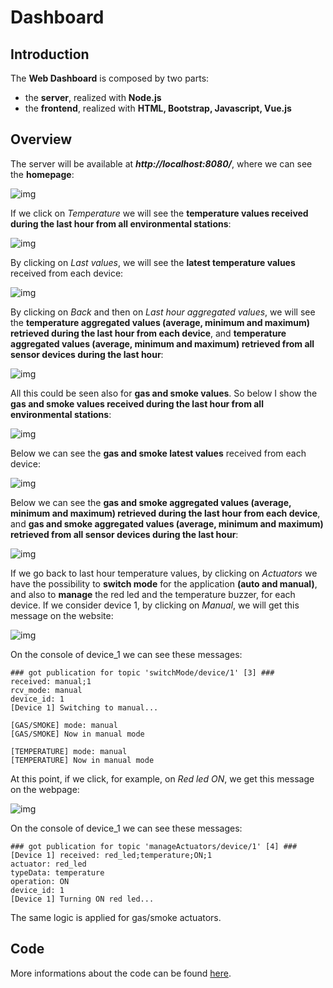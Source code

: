 # Dashboard

## Introduction
The **Web Dashboard** is composed by two parts:

- the **server**, realized with **Node.js**
- the **frontend**, realized with **HTML, Bootstrap, Javascript, Vue.js**

## Overview
The server will be available at ***http://localhost:8080/***, where we can see the **homepage**:

![img](https://github.com/IvanGiacomoni/Iot-Individual-Assignments/blob/main/SecondAssignment/images/homepage.png)

If we click on *Temperature* we will see the **temperature values received during the last hour from all environmental stations**:

![img](https://github.com/IvanGiacomoni/Iot-Individual-Assignments/blob/main/SecondAssignment/images/temperature_last_hour.png)

By clicking on *Last values*, we will see the **latest temperature values** received from each device:

![img](https://github.com/IvanGiacomoni/Iot-Individual-Assignments/blob/main/SecondAssignment/images/temperature_latest.png)

By clicking on *Back* and then on *Last hour aggregated values*, we will see the **temperature aggregated values (average, minimum and maximum) retrieved during the last hour from each device**, and **temperature aggregated values (average, minimum and maximum) retrieved from all sensor devices during the last hour**:

![img](https://github.com/IvanGiacomoni/Iot-Individual-Assignments/blob/main/SecondAssignment/images/temperature_aggregated_values.png)

All this could be seen also for **gas and smoke values**. So below I show the **gas and smoke values received during the last hour from all environmental stations**:

![img](https://github.com/IvanGiacomoni/Iot-Individual-Assignments/blob/main/SecondAssignment/images/gas_smoke_last_hour.png)

Below we can see the **gas and smoke latest values** received from each device:

![img](https://github.com/IvanGiacomoni/Iot-Individual-Assignments/blob/main/SecondAssignment/images/gas_smoke_latest.png)

Below we can see the **gas and smoke aggregated values (average, minimum and maximum) retrieved during the last hour from each device**, and **gas and smoke aggregated values (average, minimum and maximum) retrieved from all sensor devices during the last hour**:

![img](https://github.com/IvanGiacomoni/Iot-Individual-Assignments/blob/main/SecondAssignment/images/gas_smoke_aggregated_values.png)

If we go back to last hour temperature values, by clicking on *Actuators* we have the possibility to **switch mode** for the application **(auto and manual)**, and also to **manage** the red led and the temperature buzzer, for each device. If we consider device 1, by clicking on *Manual*, we will get this message on the website:

![img](https://github.com/IvanGiacomoni/Iot-Individual-Assignments/blob/main/SecondAssignment/images/switchToManual.png)

On the console of device_1 we can see these messages:

```
### got publication for topic 'switchMode/device/1' [3] ###
received: manual;1
rcv_mode: manual
device_id: 1
[Device 1] Switching to manual...

[GAS/SMOKE] mode: manual
[GAS/SMOKE] Now in manual mode

[TEMPERATURE] mode: manual
[TEMPERATURE] Now in manual mode
```

At this point, if we click, for example, on *Red led ON*, we get this message on the webpage:

![img](https://github.com/IvanGiacomoni/Iot-Individual-Assignments/blob/main/SecondAssignment/images/red_led_ON.png)

On the console of device_1 we can see these messages:

```
### got publication for topic 'manageActuators/device/1' [4] ###
[Device 1] received: red_led;temperature;ON;1
actuator: red_led
typeData: temperature
operation: ON
device_id: 1
[Device 1] Turning ON red led...
```

The same logic is applied for gas/smoke actuators.

## Code
More informations about the code can be found [here](https://github.com/IvanGiacomoni/Iot-Individual-Assignments/blob/main/SecondAssignment/dashboard/dashboard_code.md).
